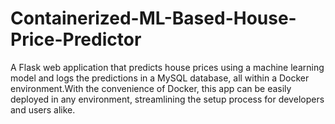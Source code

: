 # Containerized-ML-Based-House-Price-Predictor
A Flask web application that predicts house prices using a machine learning model and logs the predictions in a MySQL database, all within a Docker environment.With the convenience of Docker, this app can be easily deployed in any environment, streamlining the setup process for developers and users alike.
